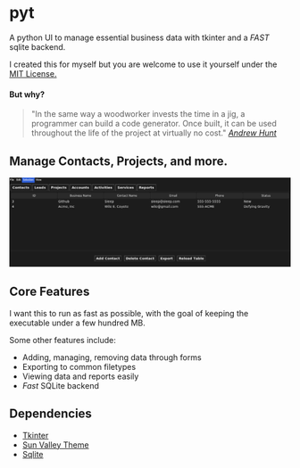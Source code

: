 # pyt

A python UI to manage essential business data with tkinter and a *FAST* sqlite backend.

I created this for myself but you are welcome to use it yourself under the [MIT License.](LICENSE)

#### But why?

> "In the same way a woodworker invests the time in a jig, a programmer can build a code generator. Once built, 
> it can be used throughout the life of the project at virtually no cost."
> [*Andrew Hunt*](https://en.wikipedia.org/wiki/Andy_Hunt_(author))

## Manage Contacts, Projects, and more.

![](https://github.com/Sieep-Coding/pyt/blob/main/assets/image.png)

## Core Features

I want this to run as fast as possible, with the goal of keeping the executable under a few hundred MB.

Some other features include:

- Adding, managing, removing data through forms
- Exporting to common filetypes
- Viewing data and reports easily
- *Fast* SQLite backend

## Dependencies

- [Tkinter](https://docs.python.org/3/library/tkinter.html)
- [Sun Valley Theme](https://github.com/rdbende/Sun-Valley-ttk-theme/tree/main)
- [Sqlite](https://www.sqlite.org/)